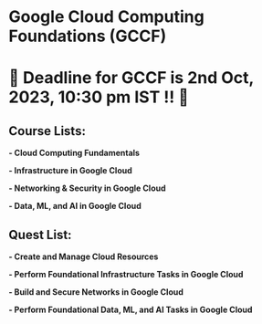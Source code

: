 # Google Cloud Computing Foundations (GCCF)

# 🚨 Deadline for GCCF is 2nd Oct, 2023, 10:30 pm IST ‼️ 🚨

## Course Lists:

**- Cloud Computing Fundamentals**

**- Infrastructure in Google Cloud**

**- Networking & Security in Google Cloud**

**- Data, ML, and AI in Google Cloud**

## Quest List:

**- Create and Manage Cloud Resources**

**- Perform Foundational Infrastructure Tasks in Google Cloud**

**- Build and Secure Networks in Google Cloud**

**- Perform Foundational Data, ML, and AI Tasks in Google Cloud**



